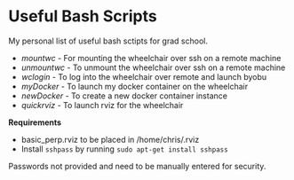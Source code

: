 # Useful Bash Scripts 
My personal list of useful bash sctipts for grad school. 

* *mountwc*   - For mounting the wheelchair over ssh on a remote machine  
* *unmountwc* - To unmount the wheelchair over ssh on a remote machine
* *wclogin*   - To log into the wheelchair over remote and launch byobu
* *myDocker*  - To launch my docker container on the wheelchair
* *newDocker* - To create a new docker container instance
* *quickrviz* - To launch rviz for the wheelchair 

**Requirements** 
* basic_perp.rviz to be placed in /home/chris/.rviz
* Install `sshpass` by running `sudo apt-get install sshpass` 

Passwords not provided and need to be manually entered for security. 
